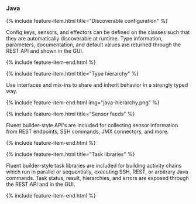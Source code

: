 

### Java


{% include feature-item.html title="Discoverable configuration" %}

Config keys, sensors, and effectors can be defined on the classes
such that they are automatically discoverable at runtime.
Type information, parameters, documentation, and default values
are returned through the REST API and shown in the GUI.   

{% include feature-item-end.html %}



{% include feature-item.html title="Type hierarchy" %}

Use interfaces and mix-ins to share and inherit behavior in a strongly typed way.

{% include feature-item-end.html img="java-hierarchy.png" %}



{% include feature-item.html title="Sensor feeds" %}

Fluent builder-style API's are included for collecting sensor information
from REST endpoints, SSH commands, JMX connectors, and more. 

{% include feature-item-end.html %}



{% include feature-item.html title="Task libraries" %}

Fluent builder-style task libraries are included for building activity
chains which run in parallel or sequentially,
executing SSH, REST, or arbitrary Java commands.
Task status, result, hierarchies, and errors are exposed through the REST API and in the GUI. 

{% include feature-item-end.html %}
